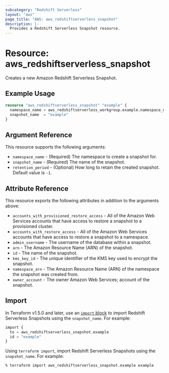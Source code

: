 ```yaml
---
subcategory: "Redshift Serverless"
layout: "aws"
page_title: "AWS: aws_redshiftserverless_snapshot"
description: |-
  Provides a Redshift Serverless Snapshot resource.
---
```


# Resource: aws_redshiftserverless_snapshot

Creates a new Amazon Redshift Serverless Snapshot.

## Example Usage

```terraform
resource "aws_redshiftserverless_snapshot" "example" {
  namespace_name = aws_redshiftserverless_workgroup.example.namespace_name
  snapshot_name  = "example"
}
```

## Argument Reference

This resource supports the following arguments:

* `namespace_name` - (Required) The namespace to create a snapshot for.
* `snapshot_name` - (Required) The name of the snapshot.
* `retention_period` - (Optional) How long to retain the created snapshot. Default value is `-1`.

## Attribute Reference

This resource exports the following attributes in addition to the arguments above:

* `accounts_with_provisioned_restore_access` - All of the Amazon Web Services accounts that have access to restore a snapshot to a provisioned cluster.
* `accounts_with_restore_access` - All of the Amazon Web Services accounts that have access to restore a snapshot to a namespace.
* `admin_username` - The username of the database within a snapshot.
* `arn` - The Amazon Resource Name (ARN) of the snapshot.
* `id` - The name of the snapshot.
* `kms_key_id` - The unique identifier of the KMS key used to encrypt the snapshot.
* `namespace_arn` - The Amazon Resource Name (ARN) of the namespace the snapshot was created from.
* `owner_account` - The owner Amazon Web Services; account of the snapshot.

## Import

In Terraform v1.5.0 and later, use an [`import` block](https://developer.hashicorp.com/terraform/language/import) to import Redshift Serverless Snapshots using the `snapshot_name`. For example:

```terraform
import {
  to = aws_redshiftserverless_snapshot.example
  id = "example"
}
```

Using `terraform import`, import Redshift Serverless Snapshots using the `snapshot_name`. For example:

```console
% terraform import aws_redshiftserverless_snapshot.example example
```
